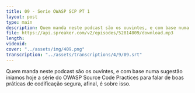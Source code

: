 ```yaml
---
title: 09 - Serie OWASP SCP PT 1
layout: post
type: main
description: Quem manda neste podcast são os ouvintes, e com base numa sugestão iniamos hoje a série do OWASP Source Code Practices para falar de boas práticas de codificação segura, afinal, é sobre isso.
file: https://api.spreaker.com/v2/episodes/52814809/download.mp3
length: 
videoid: 
cover: "../assets/img/409.png"
transcription: "../assets/transcriptions/4/9/09.srt"
---
```


Quem manda neste podcast são os ouvintes, e com base numa sugestão iniamos hoje a série do OWASP Source Code Practices para falar de boas práticas de codificação segura, afinal, é sobre isso.